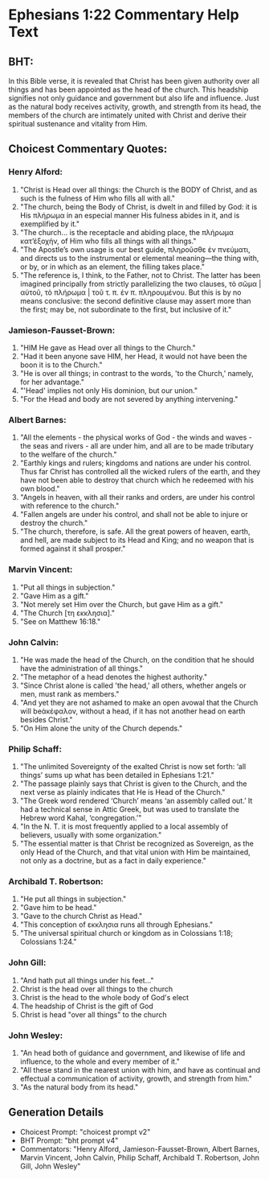 # Ephesians 1:22 Commentary Help Text

## BHT:
In this Bible verse, it is revealed that Christ has been given authority over all things and has been appointed as the head of the church. This headship signifies not only guidance and government but also life and influence. Just as the natural body receives activity, growth, and strength from its head, the members of the church are intimately united with Christ and derive their spiritual sustenance and vitality from Him.

## Choicest Commentary Quotes:
### Henry Alford:
1. "Christ is Head over all things: the Church is the BODY of Christ, and as such is the fulness of Him who fills all with all."
2. "The church, being the Body of Christ, is dwelt in and filled by God: it is His πλήρωμα in an especial manner His fulness abides in it, and is exemplified by it."
3. "The church... is the receptacle and abiding place, the πλήρωμα κατʼἐξοχήν, of Him who fills all things with all things."
4. "The Apostle’s own usage is our best guide, πληροῦσθε ἐν πνεύματι, and directs us to the instrumental or elemental meaning—the thing with, or by, or in which as an element, the filling takes place."
5. "The reference is, I think, to the Father, not to Christ. The latter has been imagined principally from strictly parallelizing the two clauses, τὸ σῶμα | αὐτοῦ, τὸ πλήρωμα | τοῦ τ. π. ἐν π. πληρουμένου. But this is by no means conclusive: the second definitive clause may assert more than the first; may be, not subordinate to the first, but inclusive of it."

### Jamieson-Fausset-Brown:
1. "HIM He gave as Head over all things to the Church."
2. "Had it been anyone save HIM, her Head, it would not have been the boon it is to the Church."
3. "He is over all things; in contrast to the words, 'to the Church,' namely, for her advantage."
4. "'Head' implies not only His dominion, but our union."
5. "For the Head and body are not severed by anything intervening."

### Albert Barnes:
1) "All the elements - the physical works of God - the winds and waves - the seas and rivers - all are under him, and all are to be made tributary to the welfare of the church."
2) "Earthly kings and rulers; kingdoms and nations are under his control. Thus far Christ has controlled all the wicked rulers of the earth, and they have not been able to destroy that church which he redeemed with his own blood."
3) "Angels in heaven, with all their ranks and orders, are under his control with reference to the church."
4) "Fallen angels are under his control, and shall not be able to injure or destroy the church."
5) "The church, therefore, is safe. All the great powers of heaven, earth, and hell, are made subject to its Head and King; and no weapon that is formed against it shall prosper."

### Marvin Vincent:
1. "Put all things in subjection." 
2. "Gave Him as a gift."
3. "Not merely set Him over the Church, but gave Him as a gift."
4. "The Church [τη εκκλησια]."
5. "See on Matthew 16:18."

### John Calvin:
1. "He was made the head of the Church, on the condition that he should have the administration of all things."
2. "The metaphor of a head denotes the highest authority."
3. "Since Christ alone is called 'the head,' all others, whether angels or men, must rank as members."
4. "And yet they are not ashamed to make an open avowal that the Church will beἀκέφαλον, without a head, if it has not another head on earth besides Christ."
5. "On Him alone the unity of the Church depends."

### Philip Schaff:
1. "The unlimited Sovereignty of the exalted Christ is now set forth: ‘all things’ sums up what has been detailed in Ephesians 1:21."
2. "The passage plainly says that Christ is given to the Church, and the next verse as plainly indicates that He is Head of the Church."
3. "The Greek word rendered ‘Church’ means ‘an assembly called out.’ It had a technical sense in Attic Greek, but was used to translate the Hebrew word Kahal, ‘congregation.’"
4. "In the N. T. it is most frequently applied to a local assembly of believers, usually with some organization."
5. "The essential matter is that Christ be recognized as Sovereign, as the only Head of the Church, and that vital union with Him be maintained, not only as a doctrine, but as a fact in daily experience."

### Archibald T. Robertson:
1. "He put all things in subjection."
2. "Gave him to be head."
3. "Gave to the church Christ as Head."
4. "This conception of εκκλησια runs all through Ephesians."
5. "The universal spiritual church or kingdom as in Colossians 1:18; Colossians 1:24."

### John Gill:
1. "And hath put all things under his feet..."
2. Christ is the head over all things to the church
3. Christ is the head to the whole body of God's elect
4. The headship of Christ is the gift of God
5. Christ is head "over all things" to the church

### John Wesley:
1. "An head both of guidance and government, and likewise of life and influence, to the whole and every member of it."
2. "All these stand in the nearest union with him, and have as continual and effectual a communication of activity, growth, and strength from him."
3. "As the natural body from its head."


## Generation Details
- Choicest Prompt: "choicest prompt v2"
- BHT Prompt: "bht prompt v4"
- Commentators: "Henry Alford, Jamieson-Fausset-Brown, Albert Barnes, Marvin Vincent, John Calvin, Philip Schaff, Archibald T. Robertson, John Gill, John Wesley"

